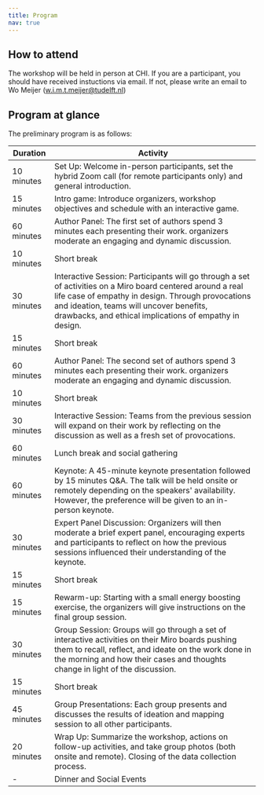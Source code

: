 ```yaml
---
title: Program
nav: true
---
```


## How to attend

The workshop will be held in person at CHI. If you are a participant, you should have received instuctions via email. If not, please write an email to Wo Meijer (w.i.m.t.meijer@tudelft.nl)

## Program at glance

The preliminary program is as follows:

| Duration  | Activity  |
|--- |--- |
| 10 minutes  | Set Up: Welcome in-person participants, set the hybrid Zoom call (for remote participants only) and general introduction.  |
| 15 minutes  | Intro game: Introduce organizers, workshop objectives and schedule with an interactive game.  |
| 60 minutes  | Author Panel: The first set of authors spend 3 minutes each presenting their work. organizers moderate an engaging and dynamic discussion.  |
| 10 minutes  | Short break  |
| 30 minutes  | Interactive Session: Participants will go through a set of activities on a Miro board centered around a real life case of empathy in design. Through provocations and ideation, teams will uncover benefits, drawbacks, and ethical implications of empathy in design.  |
| 15 minutes  | Short break  |
| 60 minutes  | Author Panel: The second set of authors spend 3 minutes each presenting their work. organizers moderate an engaging and dynamic discussion.  |
| 10 minutes  | Short break  |
| 30 minutes  | Interactive Session: Teams from the previous session will expand on their work by reflecting on the discussion as well as a fresh set of provocations.  |
| 60 minutes  | Lunch break and social gathering  |
| 60 minutes  | Keynote: A 45-minute keynote presentation followed by 15 minutes Q\&A. The talk will be held onsite or remotely depending on the speakers' availability. However, the preference will be given to an in-person keynote.  |
| 30 minutes  | Expert Panel Discussion: Organizers will then moderate a brief expert panel, encouraging experts and participants to reflect on how the previous sessions influenced their understanding of the keynote.  |
| 15 minutes  | Short break  |
| 15 minutes  | Rewarm-up: Starting with a small energy boosting exercise, the organizers will give instructions on the final group session.  |
| 30 minutes  | Group Session: Groups will go through a set of interactive activities on their Miro boards pushing them to recall, reflect, and ideate on the work done in the morning and how their cases and thoughts change in light of the discussion.  |
| 15 minutes  | Short break  |
| 45 minutes  | Group Presentations: Each group presents and discusses the results of ideation and mapping session to all other participants.  |
| 20 minutes  | Wrap Up: Summarize the workshop, actions on follow-up activities, and take group photos (both onsite and remote). Closing of the data collection process.  |
| -  | Dinner and Social Events  |

<!-- # Panel

> The role of technology in empowering or hindering empathy in design processes

## Moderator

{% include organizer.html img="froukje.jpg" txt="<strong>Froukje Sleeswijk Visser</strong> is Associate Professor Service Design at Delft University of Technology. Her research focuses on integration of human perspectives in formulation, development and implementation of public services. She developed the methodology contextmapping where users are experts of their experiences and in that role contribute to codesign processes. Froukje is also an independent design researcher (Contextqueen)." %

## Panelists

{% include organizer.html img="sara.jpg" txt="<strong>Sara Colombo</strong> is an Assistant Professor at the Department of Industrial Design, TU Eindhoven (Netherlands). Her work explores new approaches, processes, and tools to design solutions enabled by machine learning and AI, with a focus on their ethical implications for individuals and society. She is passionate about using technology for social good. In 2020, she co-founded and directed the global initiative Design for Emergency, which leveraged digital technologies and AI to collectively design for social wellbeing in the Covid-19 pandemic." %

{% include organizer.html img="stina.jpg" txt="<strong>Stina Matthiesen</strong> is an assistant professor in CSCW and Health Informatics at the Department of Computer Science, University of Copenhagen. She is inspired by critical studies on race, technology and datafication and has previously explored how stereotypes and implicit biases manifest themselves in the everyday practices of global software development (GSD). Currently, her research focuses on how emergent data-driven technologies can support the clinical work and patient-clinician interaction in cardiac care, as well as how these future technologies may affect the emotional labor of chronic patients." %

{% include organizer.html img="aneesha.jpg" txt="<strong>Aneesha Singh</strong> is a Lecturer in Human-Computer Interaction at the UCL Interaction Centre. She is interested in the design, adoption and use of personal health and wellbeing technologies in everyday contexts, focusing on sensitive and stigmatized conditions. Her research areas include digital health, ubiquitous computing, multi-sensory feedback and wearable technology. She has previously worked in industry in various roles as a software consultant, and as a technical journalist." %

{% include organizer.html img="carine.jpg" txt="<strong>Carine Lallemand</strong> is Assistant Professor in the Systemic Change cluster at the Industrial Design department. She has a background in Psychology, Human-Computer Interaction, and Experience Design. Her research interests are mainly focused on the development, adaptation and validation of user experience design and evaluation methods. Particular application areas are office vitality, urban environments, exercising motivation, and personal health. To question the status quo, Carine enjoys exploring alternative ways of designing, for instance through critical and speculative design, the aesthetics of friction, or slow technology" %

<!--
| Duration   | Activity                                                                                                                                                              |
|:------------|-----------------------------------------------------------------------------------------------------------------------------------------------------------------------|
| 10 mins | **Set up:** login to the Zoom platform and greet all people. Eventual sensor check and start of the workshop-long data collection process. |
| 15 mins | **Welcome:** introduction of the  organizers, participants, workshop objectives and schedule                                                                                         |
| 45 mins | **Keynote:** presentation by an invited expert with Q\A and discussions                                                                                                   |
| 15 mins | *Short break*                                                                                                   |
| 45 mins | **Minute Madness** participants present their papers in a minute madness style, followed by a moderated discussion session.                                                                                                     |
| 30 mins | **Panel** discussion among experts and participants about how empathy may be applied in the design process of projects or tools                                                                                                    |
|:------------|-----------------------------------------------------------------------------------------------------------------------------------------------------------------------|
|30 mins|Lunch break and social gathering|
|:------------|-----------------------------------------------------------------------------------------------------------------------------------------------------------------------|
|30 mins|**Eliciting Themes:** rapid group discussion to elicit unaddressed questions raised during previous workshop activities|
|10 mins|**Cluster Themes:** participants and organizers group and categorize the themes in topics of interests|
| 15 mins | *Short break*  |
| 30 mins | **Group Feedback:** groups present the results of their ideation to all participants for feedback |
| 30 mins | **Mapping Session:** small groups within break-out rooms and using Miro boards will consolidate their ideas into developed research agendas |
| 15 mins | *Short break*  |
| 30 mins | **Group Presentations:** each group presents and discusses the results of ideation and mapping session to all other participants |
| 30 mins | **Wrap Up:** summarize the workshop, and define actions for follow-up activities, and take group photos (both onsite and remote). |
|:------------|-----------------------------------------------------------------------------------------------------------------------------------------------------------------------|
| - | (Virtual) Drinks and networking  |

-->
<!-- # Keynote

> What’s A Healthy Workplace? The Future of Crowd Work Through the Lens of Empathy

{% include organizer.html img="ujwal.jpg" txt="<strong>Ujwal Gadiraju</strong>  is an Assistant Professor the Web Information Systems group of the Faculty of Electrical Engineering, Mathematics and Computer Science (EEMCS/EWI), Delft University of Technology and a Director of the Delft AI “Design@Scale” Lab. Ujwal’s goal is to create novel methods, interfaces, systems, and tools to overcome existing challenges on our path towards building better AI systems and facilitating better reliance of humans on AI systems!" %

 --> 
